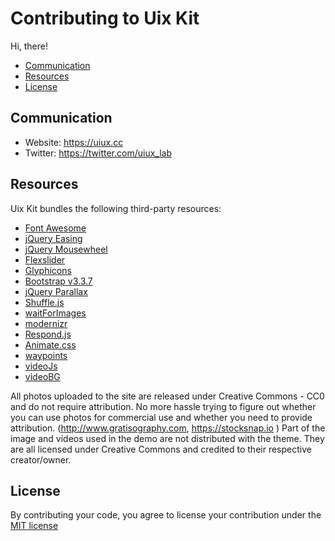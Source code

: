 # Contributing to Uix Kit

Hi, there!

* [Communication](#communication)
* [Resources](#res)
* [License](#license)

<a name="communication"></a>
## Communication

* Website: https://uiux.cc
* Twitter: https://twitter.com/uiux_lab


<a name="res"></a>
## Resources

Uix Kit bundles the following third-party resources:

- [Font Awesome](http://fontawesome.io)
- [jQuery Easing](http://gsgd.co.uk/sandbox/jquery/easing/)
- [jQuery Mousewheel](https://plugins.jquery.com/mousewheel/)
- [Flexslider](https://github.com/woocommerce/FlexSlider)
- [Glyphicons](http://glyphicons.com/)
- [Bootstrap v3.3.7](http://getbootstrap.com)
- [jQuery Parallax](http://www.ianlunn.co.uk/plugins/jquery-parallax/)
- [Shuffle.js](https://vestride.github.io/Shuffle/)
- [waitForImages](https://github.com/alexanderdickson/waitForImages)
- [modernizr](https://modernizr.com/)
- [Respond.js](https://github.com/scottjehl/Respond)
- [Animate.css](https://github.com/daneden/animate.css)
- [waypoints](https://github.com/imakewebthings/waypoints)
- [videoJs](https://videojs.com/)
- [videoBG](https://github.com/sydlawrence/jquery.videoBG)




All photos uploaded to the site are released under Creative Commons - CC0 and do not require attribution. No more hassle trying to figure out whether you can use photos for commercial use and whether you need to provide attribution. (http://www.gratisography.com, https://stocksnap.io ) Part of the image and videos used in the demo are not distributed with the theme. They are all licensed under Creative Commons and credited to their respective creator/owner.





<a name="license"></a>
## License

By contributing your code, you agree to license your contribution under the [MIT license](LICENSE)
